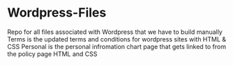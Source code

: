 # Wordpress-Files
Repo for all files associated with Wordpress that we have to build manually
Terms is the updated terms and conditions for wordpress sites with HTML & CSS
Personal is the personal infromation chart page that gets linked to from the policy page HTML and CSS
